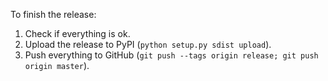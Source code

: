 To finish the release:
1.  Check if everything is ok.
2.  Upload the release to PyPI (``python setup.py sdist upload``).
3.  Push everything to GitHub
    (``git push --tags origin release; git push origin master``).
